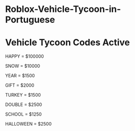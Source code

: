 # Roblox-Vehicle-Tycoon-in-Portuguese

# Vehicle Tycoon Codes Active

HAPPY = $100000

SNOW = $10000

YEAR = $1500

GIFT = $2000

TURKEY = $1500

DOUBLE = $2500

SCHOOL = $1250

HALLOWEEN = $2500
